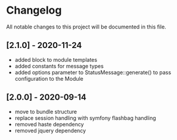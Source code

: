 # Changelog
All notable changes to this project will be documented in this file.

## [2.1.0] - 2020-11-24
- added block to module templates
- added constants for message types
- added options parameter to StatusMessage::generate() to pass configuration to the Module

## [2.0.0] - 2020-09-14
- move to bundle structure
- replace session handling with symfony flashbag handling
- removed haste dependency
- removed jquery dependency